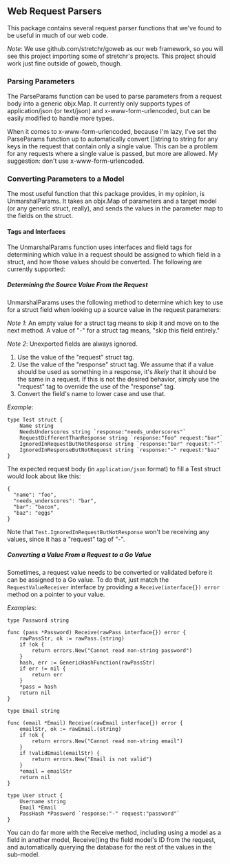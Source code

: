 ## Web Request Parsers

This package contains several request parser functions that we've
found to be useful in much of our web code.

*Note*: We use github.com/stretchr/goweb as our web framework, so you
 will see this project importing some of stretchr's projects.  This
 project should work just fine outside of goweb, though.

### Parsing Parameters

The ParseParams function can be used to parse parameters from a
request body into a generic objx.Map.  It currently only supports
types of application/json (or text/json) and x-www-form-urlencoded,
but can be easily modified to handle more types.

When it comes to x-www-form-urlencoded, because I'm lazy, I've set the
ParseParams function up to automatically convert []string to string
for any keys in the request that contain only a single value.  This
can be a problem for any requests where a single value is passed, but
more are allowed.  My suggestion: don't use x-www-form-urlencoded.

### Converting Parameters to a Model

The most useful function that this package provides, in my opinion, is
UnmarshalParams.  It takes an objx.Map of parameters and a target
model (or any generic struct, really), and sends the values in the
parameter map to the fields on the struct.

#### Tags and Interfaces

The UnmarshalParams function uses interfaces and field tags for
determining which value in a request should be assigned to which field
in a struct, and how those values should be converted.  The following
are currently supported:

##### _Determining the Source Value From the Request_

UnmarshalParams uses the following method to determine which key to
use for a struct field when looking up a source value in the request
parameters:

*Note 1*: An empty value for a struct tag means to skip it and move on
 to the next method.  A value of "-" for a struct tag means, "skip
 this field entirely."

*Note 2*: Unexported fields are always ignored.

1. Use the value of the "request" struct tag.
2. Use the value of the "response" struct tag.  We assume that
   if a value should be used as something in a response, it's *likely*
   that it should be the same in a request.  If this is not the
   desired behavior, simply use the "request" tag to override the use
   of the "response" tag.
3. Convert the field's name to lower case and use that.

*Example*:

```
type Test struct {
    Name string
    NeedsUnderscores string `response:"needs_underscores"`
    RequestDifferentThanResponse string `response:"foo" request:"bar"`
    IgnoredInRequestButNotResponse string `response:"bar" request:"-"`
    IgnoredInResponseButNotRequest string `response:"-" request:"baz"
}
```

The expected request body (in `application/json` format) to fill a
Test struct would look about like this:

```
{
  "name": "foo",
  "needs_underscores": "bar",
  "bar": "bacon",
  "baz": "eggs"
}
```

Note that `Test.IgnoredInRequestButNotResponse` won't be receiving any
values, since it has a "request" tag of "-".

##### _Converting a Value From a Request to a Go Value_

Sometimes, a request value needs to be converted or validated before
it can be assigned to a Go value.  To do that, just match the
`RequestValueReceiver` interface by providing a `Receive(interface{})
error` method on a pointer to your value.

*Examples*:

```
type Password string

func (pass *Password) Receive(rawPass interface{}) error {
    rawPassStr, ok := rawPass.(string)
    if !ok {
        return errors.New("Cannot read non-string password")
    }
    hash, err := GenericHashFunction(rawPassStr)
    if err != nil {
        return err
    }
    *pass = hash
    return nil
}

type Email string

func (email *Email) Receive(rawEmail interface{}) error {
    emailStr, ok := rawEmail.(string)
    if !ok {
        return errors.New("Cannot read non-string email")
    }
    if !validEmail(emailStr) {
        return errors.New("Email is not valid")
    }
    *email = emailStr
    return nil
}

type User struct {
    Username string
    Email *Email
    PassHash *Password `response:"-" request:"password"`
}
```

You can do far more with the Receive method, including using a model
as a field in another model, Receive()ing the field model's ID from
the request, and automatically querying the database for the rest of
the values in the sub-model.
